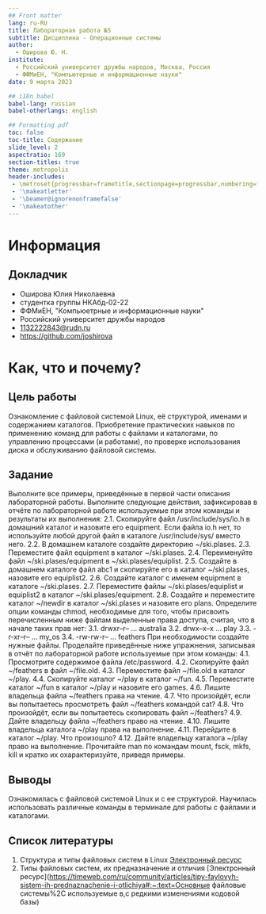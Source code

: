 ```yaml
---
## Front matter
lang: ru-RU
title: Лабораторная работа №5
subtitle: Дисциплина - Операционные системы
author:
  - Оширова Ю. Н.
institute:
  - Российский университет дружбы народов, Москва, Россия
  - ФФМиЕН, "Компьютерные и информационные науки"
date: 9 марта 2023

## i18n babel
babel-lang: russian
babel-otherlangs: english

## Formatting pdf
toc: false
toc-title: Содержание
slide_level: 2
aspectratio: 169
section-titles: true
theme: metropolis
header-includes:
 - \metroset{progressbar=frametitle,sectionpage=progressbar,numbering=fraction}
 - '\makeatletter'
 - '\beamer@ignorenonframefalse'
 - '\makeatother'
---
```


# Информация

## Докладчик


  * Оширова Юлия Николаевна
  * студентка группы НКАбд-02-22
  * ФФМиЕН, "Компьюетрные и информационные науки"
  * Российский университет дружбы народов
  * [1132222843@rudn.ru](mailto:1132222843@rudn.ru)
  * <https://github.com/joshirova>


# Как, что и почему?

## Цель работы

Ознакомление с файловой системой Linux, её структурой, именами и содержанием каталогов. Приобретение практических навыков по применению команд для работы с файлами и каталогами, по управлению процессами (и работами), по проверке использования диска и обслуживанию файловой системы. 

## Задание

Выполните все примеры, приведённые в первой части описания лабораторной работы.
Выполните следующие действия, зафиксировав в отчёте по лабораторной работе используемые при этом команды и результаты их выполнения: 2.1. Скопируйте файл /usr/include/sys/io.h в домашний каталог и назовите его equipment. Если файла io.h нет, то используйте любой другой файл в каталоге /usr/include/sys/ вместо него. 2.2. В домашнем каталоге создайте директорию ~/ski.plases. 2.3. Переместите файл equipment в каталог ~/ski.plases. 2.4. Переименуйте файл ~/ski.plases/equipment в ~/ski.plases/equiplist. 2.5. Создайте в домашнем каталоге файл abc1 и скопируйте его в каталог ~/ski.plases, назовите его equiplist2. 2.6. Создайте каталог с именем equipment в каталоге ~/ski.plases. 2.7. Переместите файлы ~/ski.plases/equiplist и equiplist2 в каталог ~/ski.plases/equipment. 2.8. Создайте и переместите каталог ~/newdir в каталог ~/ski.plases и назовите его plans. Определите опции команды chmod, необходимые для того, чтобы присвоить перечисленным ниже файлам выделенные права доступа, считая, что в начале таких прав нет: 3.1. drwxr–r– … australia 3.2. drwx–x–x … play 3.3. -r-xr–r– … my_os 3.4. -rw-rw-r– … feathers При необходимости создайте нужные файлы.
Проделайте приведённые ниже упражнения, записывая в отчёт по лабораторной работе используемые при этом команды: 4.1. Просмотрите содержимое файла /etc/password. 4.2. Скопируйте файл ~/feathers в файл ~/file.old. 4.3. Переместите файл ~/file.old в каталог ~/play. 4.4. Скопируйте каталог ~/play в каталог ~/fun. 4.5. Переместите каталог ~/fun в каталог ~/play и назовите его games. 4.6. Лишите владельца файла ~/feathers права на чтение. 4.7. Что произойдёт, если вы попытаетесь просмотреть файл ~/feathers командой cat? 4.8. Что произойдёт, если вы попытаетесь скопировать файл ~/feathers? 4.9. Дайте владельцу файла ~/feathers право на чтение. 4.10. Лишите владельца каталога ~/play права на выполнение. 4.11. Перейдите в каталог ~/play. Что произошло? 4.12. Дайте владельцу каталога ~/play право на выполнение.
Прочитайте man по командам mount, fsck, mkfs, kill и кратко их охарактеризуйте, приведя примеры.

## Выводы

Ознакомилась с файловой системой Linux и с ее структурой. Научилась использовать различные команды в терминале для работы с файлами и каталогами.

## Список литературы

1. Структура и типы файловых систем в Linux [Электронный ресурс](https://selectel.ru/blog/directory-structure-linux/.)
2. Типы файловых систем, их предназначение и отличия [Электронный ресурс](https://timeweb.com/ru/community/articles/tipy-faylovyh-sistem-ih-prednaznachenie-i-otlichiya#:~:text=Основные файловые системы%2C используемые в,с редкими изменениями кодовой базы)
